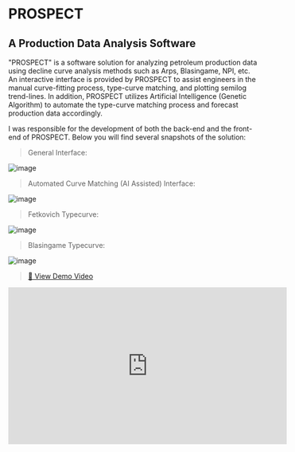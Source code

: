 # PROSPECT
## A Production Data Analysis Software

"PROSPECT" is a software solution for analyzing petroleum production data using decline curve analysis methods such as Arps, Blasingame, NPI, etc.
An interactive interface is provided by PROSPECT to assist engineers in the manual curve-fitting process, type-curve matching, and plotting semilog trend-lines. In addition, PROSPECT utilizes Artificial Intelligence (Genetic Algorithm) to automate the type-curve matching process and forecast production data accordingly.

I was responsible for the development of both the back-end and the front-end of PROSPECT. Below you will find several snapshots of the solution:

> General Interface:
 
![image](https://user-images.githubusercontent.com/75472719/195080786-27ee601b-6db5-4f99-b8bb-f4e6b456fa12.png)

> Automated Curve Matching (AI Assisted) Interface:
 
![image](https://user-images.githubusercontent.com/75472719/195082469-4a876f13-e6cc-499a-b12b-2440ed7dd9e4.png)

> Fetkovich Typecurve:
 
![image](https://user-images.githubusercontent.com/75472719/195082557-c63204ea-8abd-41bf-86a5-e0f044617162.png)

> Blasingame Typecurve:
 
![image](https://user-images.githubusercontent.com/75472719/195082594-b3719dfb-1eaf-4f67-a881-99023cf61882.png)

 
> [🎥 View Demo Video](http://www.joukar.ir/prospect/video/)


<iframe width="560" height="315" src="https://www.youtube.com/embed/msGgSs892ZM" title="YouTube video player" frameborder="0" allow="accelerometer; autoplay; clipboard-write; encrypted-media; gyroscope; picture-in-picture" allowfullscreen></iframe>
